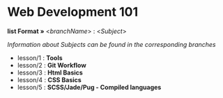 # Web Development 101
**list Format »** <*branchName*> : <*Subject*>

*Information about Subjects can be found in the corresponding branches*

* lesson/1 : **Tools**
* lesson/2 : **Git Workflow**
* lesson/3 : **Html Basics**
* lesson/4 : **CSS Basics**
* lesson/5 : **SCSS/Jade/Pug - Compiled languages**


<!-- ##FrontEnd
* **Terminology**
	* String
	* Tag
	* Attribute
	* Markup Language
	* Style Language
	* Scripting Language
* **Intro to HTML**
	* What is a tag
	* Html Document structure
	* What is an attribute
	* Inline styles
* **Intro to CSS**
	* Style tags
	* Link tags
	* Tags, Classes, Ids
	* Style options
	* Specificity
* **CSS frameworks**
	* AmpStrap
	* BootStrap
	* Foundation
* **Compiled languages**
	* SCSS
	* Jade(Pug)
* **Browser tools**
	* html inspector
	* style editor
	* javascript env
* **More Terminology**
	* Array
	* Object(Hash, Hashmap)
	* Frontend Language
	* Server Side Language(backend)
	* Variable
	* Function(method)
* **Intro to Javascript**
	* Script tags
	* Setting Variables
	* writing and using simple Functions
	* if-else
	* when
	* wtf is an algorithm
	* AJAX
	* javascript Frameworks
	* How to interact with HTML
* **Intro to JQuery and Lodash**
	* What is the DOM
	* How to Interact with DOM using Jquery
	* Why do these tools exist?
	* Where to look up info about these tools
* **More Terminology**
	* Dependencies
	* injection
	* environment
* **Intro to Node**
	* Setting up environment
	* NPM
	* Yoeman(magic)
	* Gulp(Grunt), Bower
	* Babel(ES6)
	* ES6 vs ES5 and why?
* **Intro to Angular**
	* Why is Angular useful
	* Angular ways of Doing things
	* Angular with bower tools
	* Firebase
## BackEnd
* **Re-introduction to backend**
	* Node
	* Ruby
	* Python
	* Java
	* C
* **Databases**
	* Mongo
	* Sql
		* how to write a sequel query
		* how to set up a sql database
 -->
